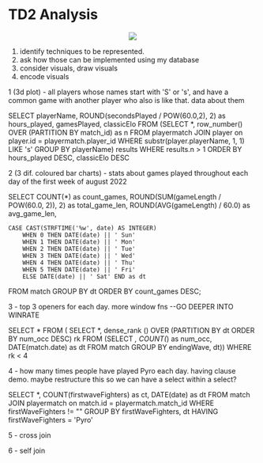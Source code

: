 # TD2 Analysis

<p align="center">
<img src=https://user-images.githubusercontent.com/78244259/183784327-d59589e8-f450-4ed3-b1f2-a70e787a96dc.png>

</p>

1. identify techniques to be represented.
2. ask how those can be implemented using my database
3. consider visuals, draw visuals
4. encode visuals

1 (3d plot) - all players whose names start with 'S' or 's', and have a common game with another player who also is like that.  data about them

SELECT playerName, ROUND(secondsPlayed / POW(60.0,2), 2) as hours_played, gamesPlayed, classicElo
FROM
	(SELECT *, row_number() OVER (PARTITION BY match_id) as n
		FROM playermatch
		JOIN player on player.id = playermatch.player_id
		WHERE substr(player.playerName, 1, 1) LIKE 's'
		GROUP BY playerName) results
WHERE results.n > 1
ORDER BY hours_played DESC, classicElo DESC


2 (3 dif. coloured bar charts) - stats about games played throughout each day of the first week of august 2022

SELECT COUNT(*) as count_games, ROUND(SUM(gameLength / POW(60.0, 2)), 2) as total_game_len,  ROUND(AVG(gameLength) / 60.0) as avg_game_len,
	
	CASE CAST(STRFTIME('%w', date) AS INTEGER)
		WHEN 0 THEN DATE(date) || ' Sun'
		WHEN 1 THEN DATE(date) || ' Mon'
		WHEN 2 THEN DATE(date) || ' Tue' 
		WHEN 3 THEN DATE(date) || ' Wed' 
		WHEN 4 THEN DATE(date) || ' Thu' 
		WHEN 5 THEN DATE(date) || ' Fri' 
		ELSE DATE(date) || ' Sat' END as dt
FROM match
GROUP BY dt
ORDER BY count_games DESC;

3 - top 3 openers for each day.  more window fns --GO DEEPER INTO WINRATE

SELECT * FROM (
SELECT *, dense_rank () OVER (PARTITION BY dt ORDER BY num_occ DESC) rk FROM
(SELECT *, COUNT(*) as num_occ, DATE(match.date) as dt
FROM match
GROUP BY endingWave, dt))
WHERE rk < 4

4 - how many times people have played Pyro each day.  having clause demo.  maybe restructure this so we can have a select within a select?

SELECT *, COUNT(firstwaveFighters) as ct, DATE(date) as dt FROM match
JOIN playermatch on match.id = playermatch.match_id
WHERE firstWaveFighters != ""
GROUP BY firstWaveFighters, dt
HAVING firstWaveFighters = 'Pyro'

5 - cross join

6 - self join
